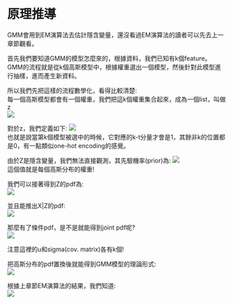 # 原理推導
GMM會用到EM演算法去估計隱含變量，還沒看過EM演算法的讀者可以先去上一章節觀看。  

首先我們要知道GMM的模型怎麼來的，根據資料，我們已知有k個feature。  
GMM的流程就是從k個高斯模型中，根據權重選出一個模型，然後針對此模型進行抽樣，進而產生新資料。  

所以我們先把這樣的流程數學化，看得比較清楚:  
每一個高斯模型都會有一個權重，我們把這k個權重集合起來，成為一個list，叫做z  
<img src="https://latex.codecogs.com/png.image?\inline&space;\dpi{110}z=[z_1,&space;z_2,&space;...,&space;z_k]"  />

對於z，我們定義如下:
<img src="https://latex.codecogs.com/png.image?\inline&space;\dpi{110}z_i&space;=&space;0&space;\&space;\forall&space;i\neq&space;k&space;"  />  
也就是說當第k個模型被選中的時候，它對應的k-t分量才會是1，其餘非k的位置都是0，有一點類似one-hot encoding的感覺。  

由於Z是隱含變量，我們無法直接觀測，其先驗機率(prior)為: 
<img src="https://latex.codecogs.com/png.image?\inline&space;\dpi{110}p(z_i=1)=\alpha&space;_i&space;,&space;\&space;\forall&space;i=1,2...,k"  />  
這個值就是每個高斯分布的權重!  

我們可以接著得到Z的pdf為:  
<img src="https://latex.codecogs.com/png.image?\inline&space;\dpi{110}p(z)=\prod_{i=1}^{k}p(z_i=1)^{z_i}=\prod_{i=1}^{k}\alpha_{k}^{z_k}"  />  

並且能推出X|Z的pdf:  
<img src="https://latex.codecogs.com/png.image?\inline&space;\dpi{110}p(x|z_k=1)=p(x|\mu_k,&space;\Sigma_k)&space;\Rightarrow&space;p(x|z)=\prod_{i=1}^{k}p(x|z_k=1)^{z_k}=p(x|\mu_k,&space;\Sigma_k)^{z_k}" />

那麼有了條件pdf，是不是就能得到joint pdf呢?  
<img src="https://latex.codecogs.com/png.image?\inline&space;\dpi{110}p(x,z,\mu&space;,\Sigma)\\&space;=\sum_{Z}&space;p(X|Z)*p(Z)\\&space;=\sum_{i=1}^{k}&space;p(x|z_i=1)*p(z_i=1)\\&space;=\sum_{i=1}^{k}\alpha_i&space;*p(x|\mu_i,&space;\Sigma_i)&space;" />

注意這裡的u和sigma(cov. matrix)各有k個!

把高斯分布的pdf置換後就能得到GMM模型的理論形式:  
<img src="https://latex.codecogs.com/png.image?\inline&space;\dpi{110}p(x,z,\mu&space;,\Sigma)=\sum_{i=1}^{k}\alpha_i&space;*&space;N(x|\mu_i,&space;\Sigma_i)&space;\\N(x|\mu_i,&space;\Sigma_i)=\frac{1}{\sqrt{(2\pi)^d&space;|\Sigma_i|}}exp{-\frac{1}{2}(x-\mu_i)^T\Sigma_{i}^{-1}(x-\mu_i)}&space;&space;\\subject\&space;to&space;:&space;\&space;&space;\sum_{i=1}^{k}\alpha_i=1&space;\&space;,&space;\&space;&space;0\leq&space;\alpha_i<1"  />

根據上章節EM演算法的結果，我們知道:  
<img src="https://latex.codecogs.com/png.image?\inline&space;\dpi{110}Q(\theta&space;,&space;\hat{\theta^{(t)}})=E_{Z|X,\theta^{(i)}}[logP(X,Z|\theta)]"  />
